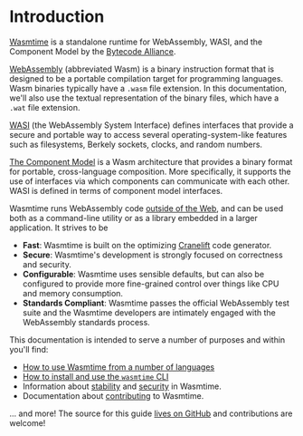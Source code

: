# Introduction

[Wasmtime][github] is a standalone runtime for WebAssembly, WASI, and the
Component Model by the [Bytecode Alliance][BA].

[WebAssembly] (abbreviated Wasm) is a binary instruction format that is designed
to be a portable compilation target for programming languages. Wasm binaries
typically have a `.wasm` file extension. In this documentation, we'll also use
the textual representation of the binary files, which have a `.wat` file
extension.

[WASI] (the WebAssembly System Interface) defines interfaces that provide a
secure and portable way to access several operating-system-like features such as
filesystems, Berkely sockets, clocks, and random numbers.

[The Component Model] is a Wasm architecture that provides a binary format for
portable, cross-language composition. More specifically, it supports the use of
interfaces via which components can communicate with each other. WASI
is defined in terms of component model interfaces.

Wasmtime runs WebAssembly code [outside of the Web], and can be used both as a
command-line utility or as a library embedded in a larger application. It
strives to be

- **Fast**: Wasmtime is built on the optimizing [Cranelift] code generator.
- **Secure**: Wasmtime's development is strongly focused on correctness and
  security.
- **Configurable**: Wasmtime uses sensible defaults, but can also be configured
  to provide more fine-grained control over things like CPU and memory
  consumption.
- **Standards Compliant**: Wasmtime passes the official WebAssembly test suite
  and the Wasmtime developers are intimately engaged with the WebAssembly
  standards process.

This documentation is intended to serve a number of purposes and within you'll
find:

* [How to use Wasmtime from a number of languages](lang.md)
* [How to install and use the `wasmtime` CLI](cli.md)
* Information about [stability](stability.md) and [security](security.md) in
  Wasmtime.
* Documentation about [contributing](contributing.md) to Wasmtime.

... and more! The source for this guide [lives on
GitHub](https://github.com/bytecodealliance/wasmtime/tree/main/docs) and
contributions are welcome!

[github]: https://github.com/bytecodealliance/wasmtime
[BA]: https://bytecodealliance.org/
[Cranelift]: https://github.com/bytecodealliance/wasmtime/blob/main/cranelift/README.md
[WebAssembly]: https://webassembly.org/
[WASI]: https://wasi.dev
[outside of the Web]: https://webassembly.org/docs/non-web/
[issue]: https://github.com/bytecodealliance/wasmtime/issues/new
[The Component Model]: https://github.com/WebAssembly/component-model

